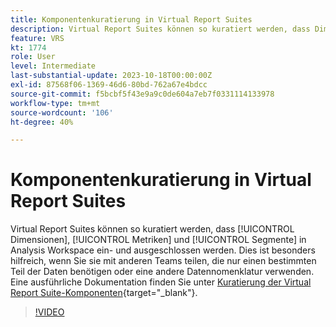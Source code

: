 ```yaml
---
title: Komponentenkuratierung in Virtual Report Suites
description: Virtual Report Suites können so kuratiert werden, dass Dimensionen, Metriken und Segmente in Analysis Workspace ein- und ausgeschlossen werden. Dies ist besonders hilfreich, wenn Sie sie mit anderen Teams teilen, die nur einen bestimmten Teil der Daten benötigen oder eine andere Datennomenklatur verwenden.
feature: VRS
kt: 1774
role: User
level: Intermediate
last-substantial-update: 2023-10-18T00:00:00Z
exl-id: 87568f06-1369-46d6-80bd-762a67e4bdcc
source-git-commit: f5bcbf5f43e9a9c0de604a7eb7f0331114133978
workflow-type: tm+mt
source-wordcount: '106'
ht-degree: 40%

---
```


# Komponentenkuratierung in Virtual Report Suites

Virtual Report Suites können so kuratiert werden, dass [!UICONTROL Dimensionen], [!UICONTROL Metriken] und [!UICONTROL Segmente] in Analysis Workspace ein- und ausgeschlossen werden. Dies ist besonders hilfreich, wenn Sie sie mit anderen Teams teilen, die nur einen bestimmten Teil der Daten benötigen oder eine andere Datennomenklatur verwenden. Eine ausführliche Dokumentation finden Sie unter [Kuratierung der Virtual Report Suite-Komponenten](https://experienceleague.adobe.com/docs/analytics/components/virtual-report-suites/vrs-components.html?lang=de){target="_blank"}.

>[!VIDEO](https://video.tv.adobe.com/v/23544/?quality=12&learn=on)
